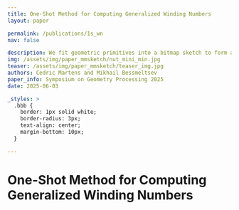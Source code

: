 ```yaml
---
title: One-Shot Method for Computing Generalized Winding Numbers
layout: paper

permalink: /publications/1s_wn
nav: false

description: We fit geometric primitives into a bitmap sketch to form a 3D shape with sharp ridges and occlusion contours aligned with the drawing.
img: /assets/img/paper_mmsketch/nut_mini_min.jpg
teaser: /assets/img/paper_mmsketch/teaser_img.jpg
authors: Cedric Martens and Mikhail Bessmeltsev
paper_info: Symposium on Geometry Processing 2025
date: 2025-06-03

_styles: >
  .bbb {
    border: 1px solid white;
    border-radius: 3px;
    text-align: center;
    margin-bottom: 10px;
  }

---
```

# One-Shot Method for Computing Generalized Winding Numbers
